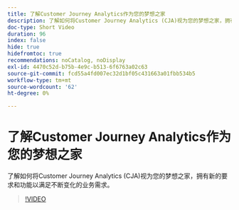 ```yaml
---
title: 了解Customer Journey Analytics作为您的梦想之家
description: 了解如何将Customer Journey Analytics (CJA)视为您的梦想之家，拥有新的要求和功能以满足不断变化的业务需求。
doc-type: Short Video
duration: 96
index: false
hide: true
hidefromtoc: true
recommendations: noCatalog, noDisplay
exl-id: 4470c52d-b75b-4e9c-b513-6f6763a02c63
source-git-commit: fcd55a4fd007ec32d1bf05c431663a01fbb534b5
workflow-type: tm+mt
source-wordcount: '62'
ht-degree: 0%

---
```


# 了解Customer Journey Analytics作为您的梦想之家

了解如何将Customer Journey Analytics (CJA)视为您的梦想之家，拥有新的要求和功能以满足不断变化的业务需求。

<!-- 62_S113_3442460_95_understanding-customer-journey-analytics-as-your-dream-home -->
>[!VIDEO](https://video.tv.adobe.com/v/3458327/?learn=on&enablevpops=true)

